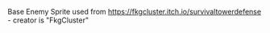 Base Enemy Sprite used from https://fkgcluster.itch.io/survivaltowerdefense - creator is "FkgCluster"
